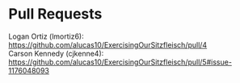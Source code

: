 # Pull Requests

Logan Ortiz (lmortiz6): https://github.com/alucas10/ExercisingOurSitzfleisch/pull/4  
Carson Kennedy (cjkenne4): https://github.com/alucas10/ExercisingOurSitzfleisch/pull/5#issue-1176048093
